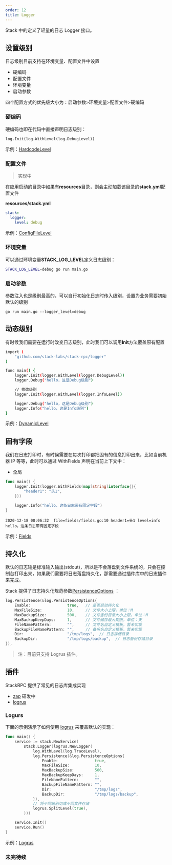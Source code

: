```yaml
---
order: 12
title: Logger
---
```


Stack 中的定义了轻量的日志 Logger 接口。

## 设置级别

日志级别目前支持在环境变量、配置文件中设置

- 硬编码
- 配置文件
- 环境变量
- 启动参数

四个配置方式的优先级大小为：启动参数>环境变量>配置文件>硬编码

### 硬编码

硬编码也即在代码中直接声明日志级别：

```
log.Init(log.WithLevel(log.DebugLevel))
```

示例：[HardcodeLevel](https://github.com/stack-labs/stack-rpc-tutorials/tree/master/examples/logger/level/hardcode)

### 配置文件

> 实现中

在应用启动的目录中如果有**resources**目录，则会主动加载该目录的**stack.yml**配置文件

**resources/stack.yml**

```yaml
stack:
  logger:
    level: debug
```

示例：[ConfigFileLevel](https://github.com/stack-labs/stack-rpc-tutorials/tree/master/examples/logger/level/configfile)

### 环境变量

可以通过环境变量**STACK_LOG_LEVEL**定义日志级别：

```bash
STACK_LOG_LEVEL=debug go run main.go
```

### 启动参数

参数注入也是级别最高的，可以自行初始化日志时传入级别，设置为业务需要初始默认的级别

```
go run main.go --logger_level=debug
```

## 动态级别

有时候我们需要在运行时改变日志级别，此时我们可以调用**Init**方法覆盖原有配置

```bash
import (
	"github.com/stack-labs/stack-rpc/logger"
)

func main() {
	logger.Init(logger.WithLevel(logger.DebugLevel))
	logger.Debug("hello，这是Debug级别")

    // 修改级别
	logger.Init(logger.WithLevel(logger.InfoLevel))

	logger.Debug("hello，这是Debug级别")
	logger.Info("hello，这是Info级别")
}
```

示例：[DynamicLevel](https://github.com/stack-labs/stack-rpc-tutorials/tree/master/examples/logger/level/hardcode)

## 固有字段

我们在日志打印时，有时候需要在每次打印都把固有的信息打印出来，比如当前机器 IP 等等，此时可以通过 WithFields 声明在当前上下文中：

- 全局

```go
func main() {
	logger.Init(logger.WithFields(map[string]interface{}{
		"header1": "头1",
	}))

	logger.Info("hello，这条日志带有固定字段")
}
```

```shell
2020-12-18 00:06:32  file=fields/fields.go:10 header1=头1 level=info hello，这条日志带有固定字段
```

示例：[Fields](https://github.com/stack-labs/stack-rpc-tutorials/tree/master/examples/logger/fields)

## 持久化

默认的日志输是标准输入输出(stdout)，所以是不会落盘到文件系统的，只会在控制台打印出来，如果我们需要将日志落盘持久化，那需要通过插件库中的日志插件来完成。

Stack 提供了日志持久化规范参数[PersistenceOptions](https://github.com/stack-labs/stack-rpc/blob/master/logger/options.go#L8) ：

```go
log.Persistence(&log.PersistenceOptions{
	Enable:                true,   // 是否启动持久化
	MaxFileSize:           10,     // 文件大小上限，单位：M
	MaxBackupSize:         500,    // 文件备份目录大小上限，单位：M
	MaxBackupKeepDays:     1,      // 文件储存最大期限，单位：天
	FileNamePattern:       "",     // 文件名自定义模板，暂未实现
	BackupFileNamePattern: "",     // 备份名自定义模板，暂未实现
	Dir:                   "/tmp/logs",  // 日志存储目录
	BackupDir:             "/tmp/logs/backup",  // 日志备份存储目录
}),
```

> 注：目前只支持 Logrus 插件。

## 插件

StackRPC 提供了常见的日志库集成实现

- [zap](https://github.com/stack-labs/stack-rpc-plugins/tree/master/logger/zap) 研发中
- [logrus](https://github.com/stack-labs/stack-rpc-plugins/tree/master/logger/logrus)

### Logurs

下面的示例演示了如何使用 [logrus](https://github.com/micro/go-plugins/tree/master/logger/logrus) 来覆盖默认的实现：

```go
func main() {
	service := stack.NewService(
		stack.Logger(logrus.NewLogger(
			log.WithLevel(log.TraceLevel),
			log.Persistence(&log.PersistenceOptions{
				Enable:                true,
				MaxFileSize:           10,
				MaxBackupSize:         500,
				MaxBackupKeepDays:     1,
				FileNamePattern:       "",
				BackupFileNamePattern: "",
				Dir:                   "/tmp/logs",
				BackupDir:             "/tmp/logs/backup",
			}),
			// 将不同级别切成不同文件存储
			logrus.SplitLevel(true),
		)))

	service.Init()
	service.Run()
}
```

示例：[Logrus](https://github.com/stack-labs/stack-rpc-tutorials/tree/master/examples/logger/logrus)

### 未完待续
